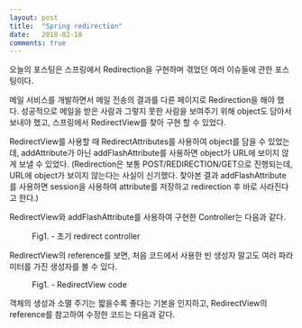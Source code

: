 ```yaml
---
layout: post
title:  "Spring redirection"
date:   2018-02-18
comments: true
---
```


<p class="intro"><span class="dropcap">오</span>늘의 포스팅은 스프링에서 Redirection을 구현하며 겪었던 여러 이슈들에 관한 포스팅이다.</p>

메일 서비스를 개발하면서 메일 전송의 결과를 다른 페이지로 Redirection을 해야 했다. 성공적으로 메일을 받은 사람과 그렇지 못한 사람을 보여주기 위해 object도 담아서 보내야 했고, 스프링에서 RedirectView를 찾아 구현 할 수 있었다.

RedirectView를 사용할 때 RedirectAttributes를 사용하여 object를 담을 수 있었는데, addAttribute가 아닌 addFlashAttribute를 사용하면 object가 URL에 보이지 않게 보낼 수 있었다. (Redirection은 보통 POST/REDIRECTION/GET으로 진행되는데, URL에 object가 보이지 않는다는 사실이 신기했다. 찾아본 결과 addFlashAttribute를 사용하면 session을 사용하여 attribute를 저장하고 redirection 후 바로 사라진다고 한다.)

RedirectView와 addFlashAttribute를 사용하여 구현한 Controller는 다음과 같다.

<figure>
	<img src="{{ '/assets/img/2018-02-18-spring redirection_1.jpg' }}" alt="">
	<figcaption>Fig1. - 초기 redirect controller</figcaption>
</figure>

RedirectView의 reference를 보면, 처음 코드에서 사용한 빈 생성자 말고도 여러 파라미터를 가진 생성자를 볼 수 있다.

<figure>
	<img src="{{ '/assets/img/2018-02-18-spring redirection_2.jpg' }}" alt="">
	<figcaption>Fig1. - RedirectView code</figcaption>
</figure>

객체의 생성과 소멸 주기는 짧을수록 좋다는 기본을 인지하고, RedirectView의 reference를 참고하여 수정한 코드는 다음과 같다.
